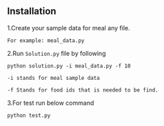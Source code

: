 ## Installation

1.Create your sample data for meal any file.

    For example: meal_data.py    

2.Run `Solution.py` file by following
    
    python solution.py -i meal_data.py -f 10
    
    -i stands for meal sample data

    -f Stands for food ids that is needed to be find.

3.For test run below command

	python test.py 
